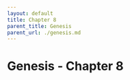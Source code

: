 ```yaml
---
layout: default
title: Chapter 8
parent_title: Genesis
parent_url: ./genesis.md
---
```


# Genesis - Chapter 8
